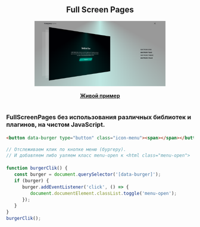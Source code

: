 <h2 align="center">Full Screen Pages</h2>
<div align="center"><img src="https://github.com/beserega/fullScreenPage/blob/main/Screenshot.png" width="70%" alt=""></div>
<p align="center"><a href="https://beserega.github.io/fullScreenPage/" ><strong>Живой пример</strong></a></p>

#

### FullScreenPages без использования различных библиотек и плагинов, на чистом JavaScript.

```html
<button data-burger type="button" class="icon-menu"><span></span></button>
```

```javascript
// Отслеживаем клик по кнопке меню (бургеру).
// И добавляем либо уаляем класс menu-open к <html class="menu-open">

function burgerClik() {
   const burger = document.querySelector('[data-burger]');
   if (burger) {
      burger.addEventListener('click', () => {
         document.documentElement.classList.toggle('menu-open');
      });
   }
}
burgerClik();
```
